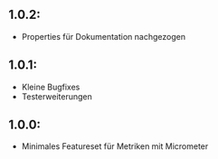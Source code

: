 ## 1.0.2:
* Properties für Dokumentation nachgezogen

## 1.0.1:
* Kleine Bugfixes
* Testerweiterungen

## 1.0.0:
* Minimales Featureset für Metriken mit Micrometer

